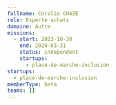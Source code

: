```yaml
---
fullname: Coralie CHAZE
role: Experte achats
domaine: Autre
missions:
  - start: 2023-10-30
    end: 2024-03-31
    status: independent
    startups:
      - place-de-marche-inclusion
startups:
  - place-de-marche-inclusion
memberType: beta
teams: []
---
```


